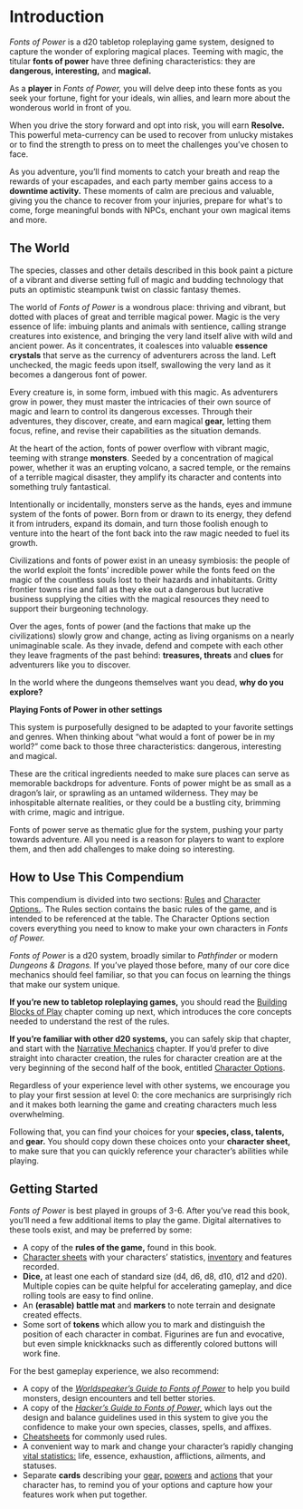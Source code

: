 # Introduction

_Fonts of Power_ is a d20 tabletop roleplaying game system, designed to capture the wonder of exploring magical places.
Teeming with magic, the titular **fonts of power** have three defining characteristics: they are **dangerous, interesting,** and **magical.**

As a **player** in _Fonts of Power,_ you will delve deep into these fonts as you seek your fortune, fight for your ideals, win allies, and learn more about the wonderous world in front of you.

When you drive the story forward and opt into risk, you will earn **Resolve.**
This powerful meta-currency can be used to recover from unlucky mistakes or to find the strength to press on to meet the challenges you’ve chosen to face.

As you adventure, you’ll find moments to catch your breath and reap the rewards of your escapades, and each party member gains access to a **downtime activity.**
These moments of calm are precious and valuable, giving you the chance to recover from your injuries, prepare for what's to come, forge meaningful bonds with NPCs, enchant your own magical items and more.

## The World

The species, classes and other details described in this book paint a picture of a vibrant and diverse setting full of magic and budding technology that puts an optimistic steampunk twist on classic fantasy themes.

The world of _Fonts of Power_ is a wondrous place: thriving and vibrant, but dotted with places of great and terrible magical power.
Magic is the very essence of life: imbuing plants and animals with sentience, calling strange creatures into existence, and bringing the very land itself alive with wild and ancient power.
As it concentrates, it coalesces into valuable **essence crystals** that serve as the currency of adventurers across the land.
Left unchecked, the magic feeds upon itself, swallowing the very land as it becomes a dangerous font of power.

Every creature is, in some form, imbued with this magic.
As adventurers grow in power, they must master the intricacies of their own source of magic and learn to control its dangerous excesses.
Through their adventures, they discover, create, and earn magical **gear,** letting them focus, refine, and revise their capabilities as the situation demands.

At the heart of the action, fonts of power overflow with vibrant magic, teeming with strange **monsters**.
Seeded by a concentration of magical power, whether it was an erupting volcano, a sacred temple, or the remains of a terrible magical disaster, they amplify its character and contents into something truly fantastical.

Intentionally or incidentally, monsters serve as the hands, eyes and immune system of the fonts of power.
Born from or drawn to its energy, they defend it from intruders, expand its domain, and turn those foolish enough to venture into the heart of the font back into the raw magic needed to fuel its growth.

Civilizations and fonts of power exist in an uneasy symbiosis: the people of the world exploit the fonts’ incredible power while the fonts feed on the magic of the countless souls lost to their hazards and inhabitants.
Gritty frontier towns rise and fall as they eke out a dangerous but lucrative business supplying the cities with the magical resources they need to support their burgeoning technology.

Over the ages, fonts of power (and the factions that make up the civilizations) slowly grow and change, acting as living organisms on a nearly unimaginable scale. As they invade, defend and compete with each other they leave fragments of the past behind: **treasures, threats** and **clues** for adventurers like you to discover.

In the world where the dungeons themselves want you dead, **why do you explore?**

<div class="infobox">

**Playing Fonts of Power in other settings**

This system is purposefully designed to be adapted to your favorite settings and genres.
When thinking about “what would a font of power be in my world?” come back to those three characteristics: dangerous, interesting and magical.

These are the critical ingredients needed to make sure places can serve as memorable backdrops for adventure.
Fonts of power might be as small as a dragon’s lair, or sprawling as an untamed wilderness.
They may be inhospitable alternate realities, or they could be a bustling city, brimming with crime, magic and intrigue.

Fonts of power serve as thematic glue for the system, pushing your party towards adventure. All you need is a reason for players to want to explore them, and then add challenges to make doing so interesting.

</div>

## How to Use This Compendium

This compendium is divided into two sections: [Rules](/rules/) and [Character Options.](/character-options/).
The Rules section contains the basic rules of the game, and is intended to be referenced at the table. The Character Options section covers everything you need to know to make your own characters in _Fonts of Power._

_Fonts of Power_ is a d20 system, broadly similar to _Pathfinder_ or modern _Dungeons & Dragons._
If you’ve played those before, many of our core dice mechanics should feel familiar, so that you can focus on learning the things that make our system unique.

**If you’re new to tabletop roleplaying games,** you should read the [Building Blocks of Play](intro/building-blocks.md) chapter coming up next, which introduces the core concepts needed to understand the rest of the rules.

**If you’re familiar with other d20 systems,** you can safely skip that chapter, and start with the [Narrative Mechanics](rules/narrative-mechanics/) chapter.
If you’d prefer to dive straight into character creation, the rules for character creation are at the very beginning of the second half of the book, entitled [Character Options](character-options/).

Regardless of your experience level with other systems, we encourage you to play your first session at level 0: the core mechanics are surprisingly rich and it makes both learning the game and creating characters much less overwhelming.

Following that, you can find your choices for your **species, class, talents,** and **gear.** You should copy down these choices onto your **character sheet,** to make sure that you can quickly reference your character’s abilities while playing.

## Getting Started

_Fonts of Power_ is best played in groups of 3-6.
After you’ve read this book, you’ll need a few additional items to play the game. Digital alternatives to these tools exist, and may be preferred by some:

- A copy of the **rules of the game,** found in this book.
- [Character sheets](https://drive.google.com/open?id=1tNv3eBRoI_wg28S-e7h9KHyZcai-y-oS) with your characters’ statistics, [inventory](https://drive.google.com/open?id=1hILGxE49G_lt8vIFywsUZDVPJ2MD4P0T) and features recorded.
- **Dice,** at least one each of standard size (d4, d6, d8, d10, d12 and d20). Multiple copies can be quite helpful for accelerating gameplay, and dice rolling tools are easy to find online.
- An **(erasable) battle mat** and **markers** to note terrain and designate created effects.
- Some sort of **tokens** which allow you to mark and distinguish the position of each character in combat. Figurines are fun and evocative, but even simple knickknacks such as differently colored buttons will work fine.

For the best gameplay experience, we also recommend:

- A copy of the _[Worldspeaker’s Guide to Fonts of Power](https://docs.google.com/document/d/18WLBeS_Ei_BJYZnBafG6rWf7xODPFDSz8RQV2iA3WCU/edit#heading=h.zkka4gllffb)_ to help you build monsters, design encounters and tell better stories.
- A copy of the _[Hacker’s Guide to Fonts of Power,](https://docs.google.com/document/d/1xEf2HRJ2-UwCwiutQgLcanuCgw-E6xJfRQWLfrBXHf4/edit#heading=h.l1ylvejh8wsc)_ which lays out the design and balance guidelines used in this system to give you the confidence to make your own species, classes, spells, and affixes.
- [Cheatsheets](https://docs.google.com/document/d/115pncBLyu_PtpFPgmCXF2LOHutthUhYLn0xDJPIL9Po/edit#) for commonly used rules.
- A convenient way to mark and change your character’s rapidly changing [vital statistics:](https://drive.google.com/open?id=141MsxVU0JBlb67CyoQ_aZ_Ga8CXMVyDb) life, essence, exhaustion, afflictions, ailments, and statuses.
- Separate **cards** describing your [gear,](https://drive.google.com/open?id=1DsZxVKYwO6mc-q6Fowrd-bwsCVhCfL1_) [powers](https://drive.google.com/open?id=1y3N703iL99f6iO1cpXHesPzQRexWYnmH) and [actions](https://drive.google.com/open?id=1dLjHhAdqOU2Qi4KeSh9VPbkHZhdsTMf9) that your character has, to remind you of your options and capture how your features work when put together.
